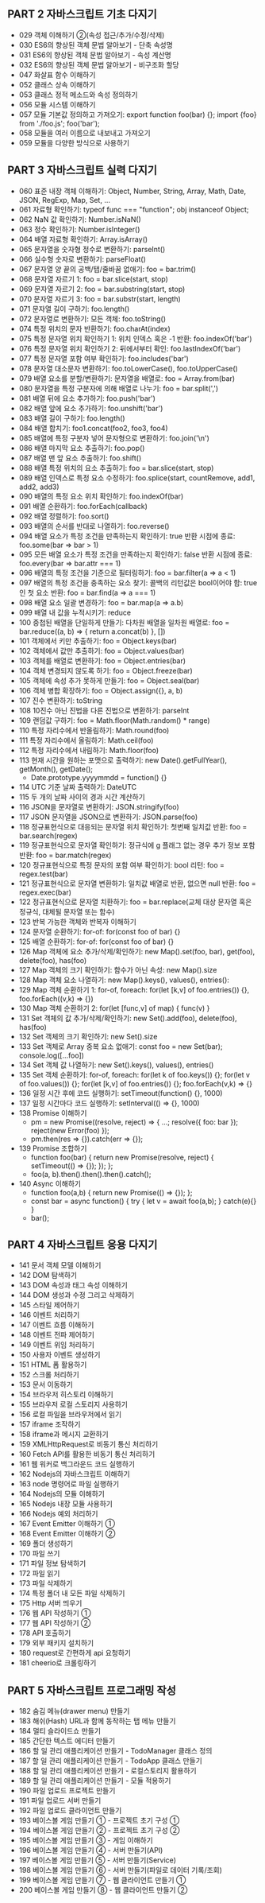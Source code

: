 ## PART 2 자바스크립트 기초 다지기
* 029 객체 이해하기 ②(속성 접근/추가/수정/삭제)
* 030 ES6의 향상된 객체 문법 알아보기 - 단축 속성명
* 031 ES6의 향상된 객체 문법 알아보기 - 속성 계산명
* 032 ES6의 향상된 객체 문법 알아보기 - 비구조화 할당
* 047 화살표 함수 이해하기
* 052 클래스 상속 이해하기
* 053 클래스 정적 메소드와 속성 정의하기
* 056 모듈 시스템 이해하기
* 057 모듈 기본값 정의하고 가져오기: export function foo(bar) {}; import {foo} from './foo.js'; foo('bar');
* 058 모듈을 여러 이름으로 내보내고 가져오기
* 059 모듈을 다양한 방식으로 사용하기


## PART 3 자바스크립트 실력 다지기
* 060 표준 내장 객체 이해하기: Object, Number, String, Array, Math, Date, JSON, RegExp, Map, Set, ...
* 061 자료형 확인하기: typeof func === "function"; obj instanceof Object;
* 062 NaN 값 확인하기: Number.isNaN()
* 063 정수 확인하기: Number.isInteger()
* 064 배열 자료형 확인하기: Array.isArray()
* 065 문자열을 숫자형 정수로 변환하기: parseInt()
* 066 실수형 숫자로 변환하기: parseFloat()
* 067 문자열 양 끝의 공백/탭/줄바꿈 없애기: foo = bar.trim()
* 068 문자열 자르기 1: foo = bar.slice(start, stop)
* 069 문자열 자르기 2: foo = bar.substring(start, stop)
* 070 문자열 자르기 3: foo = bar.substr(start, length)
* 071 문자열 길이 구하기: foo.length()
* 072 문자열로 변환하기: 모든 객체: foo.toString()
* 074 특정 위치의 문자 반환하기: foo.charAt(index)
* 075 특정 문자열 위치 확인하기 1: 위치 인덱스 혹은 -1 반환: foo.indexOf('bar')
* 076 특정 문자열 위치 확인하기 2: 뒤에서부터 확인: foo.lastIndexOf('bar')
* 077 특정 문자열 포함 여부 확인하기: foo.includes('bar') 
* 078 문자열 대소문자 변환하기: foo.toLowerCase(), foo.toUpperCase()
* 079 배열 요소를 분할/변환하기: 문자열을 배열로: foo = Array.from(bar)
* 080 문자열을 특정 구분자에 의해 배열로 나누기: foo = bar.split(',')
* 081 배열 뒤에 요소 추가하기: foo.push('bar')
* 082 배열 앞에 요소 추가하기: foo.unshift('bar')
* 083 배열 길이 구하기: foo.length()
* 084 배열 합치기: foo1.concat(foo2, foo3, foo4)
* 085 배열에 특정 구분자 넣어 문자형으로 변환하기: foo.join('\n')
* 086 배열 마지막 요소 추출하기: foo.pop()
* 087 배열 맨 앞 요소 추출하기: foo.shift()
* 088 배열 특정 위치의 요소 추출하기: foo = bar.slice(start, stop)
* 089 배열 인덱스로 특정 요소 수정하기: foo.splice(start, countRemove, add1, add2, add3)
* 090 배열의 특정 요소 위치 확인하기: foo.indexOf(bar)
* 091 배열 순환하기: foo.forEach(callback)
* 092 배열 정렬하기: foo.sort()
* 093 배열의 순서를 반대로 나열하기: foo.reverse()
* 094 배열 요소가 특정 조건을 만족하는지 확인하기: true 반환 시점에 종료: foo.some(bar => bar > 1)
* 095 모든 배열 요소가 특정 조건을 만족하는지 확인하기: false 반환 시점에 종료: foo.every(bar => bar.attr === 1)
* 096 배열의 특정 조건을 기준으로 필터링하기: foo = bar.filter(a => a < 1)
* 097 배열의 특정 조건을 충족하는 요소 찾기: 콜백의 리턴값은 bool이어야 함: true인 첫 요소 반환: foo = bar.find(a => a === 1)
* 098 배열 요소 일괄 변경하기: foo = bar.map(a => a.b)
* 099 배열 내 값을 누적시키기: reduce
* 100 중첩된 배열을 단일하게 만들기: 다차원 배열을 일차원 배열로: foo = bar.reduce((a, b) => { return a.concat(b) }, [])
* 101 객체에서 키만 추출하기: foo = Object.keys(bar)
* 102 객체에서 값만 추출하기: foo = Object.values(bar)
* 103 객체를 배열로 변환하기: foo = Object.entries(bar)
* 104 객체 변경되지 않도록 하기: foo = Object.freeze(bar)
* 105 객체에 속성 추가 못하게 만들기: foo = Object.seal(bar)
* 106 객체 병합 확장하기: foo = Object.assign({}, a, b)
* 107 진수 변환하기: toString
* 108 10진수 아닌 진법을 다른 진법으로 변환하기: parseInt
* 109 랜덤값 구하기: foo = Math.floor(Math.random() * range)
* 110 특정 자리수에서 반올림하기: Math.round(foo)
* 111 특정 자리수에서 올림하기: Math.ceil(foo)
* 112 특정 자리수에서 내림하기: Math.floor(foo)
* 113 현재 시간을 원하는 포맷으로 출력하기: new Date().getFullYear(), getMonth(), getDate();
	* Date.prototype.yyyymmdd = function() {}
* 114 UTC 기준 날짜 출력하기: DateUTC
* 115 두 개의 날짜 사이의 경과 시간 계산하기
* 116 JSON을 문자열로 변환하기: JSON.stringify(foo)
* 117 JSON 문자열을 JSON으로 변환하기: JSON.parse(foo)
* 118 정규표현식으로 대응되는 문자열 위치 확인하기: 첫번째 일치값 반환: foo = bar.search(regex)
* 119 정규표현식으로 문자열 확인하기: 정규식에 g 플래그 없는 경우 추가 정보 포함 반환: foo = bar.match(regex)
* 120 정규표현식으로 특정 문자의 포함 여부 확인하기: bool 리턴: foo = regex.test(bar)
* 121 정규표현식으로 문자열 변환하기: 일치값 배열로 반환, 없으면 null 반환: foo = regex.exec(bar)
* 122 정규표현식으로 문자열 치환하기: foo = bar.replace(교체 대상 문자열 혹은 정규식, 대체될 문자열 또는 함수)
* 123 반복 가능한 객체와 반복자 이해하기
* 124 문자열 순환하기: for-of: for(const foo of bar) {}
* 125 배열 순환하기: for-of: for(const foo of bar) {}
* 126 Map 객체에 요소 추가/삭제/확인하기: new Map().set(foo, bar), get(foo), delete(foo), has(foo)
* 127 Map 객체의 크기 확인하기: 함수가 아닌 속성: new Map().size
* 128 Map 객체 요소 나열하기: new Map().keys(), values(), entries(): 
* 129 Map 객체 순환하기 1: for-of, foreach: for(let [k,v] of foo.entries()) {}, foo.forEach((v,k) => {})
* 130 Map 객체 순환하기 2: for(let [func,v] of map) { func(v) }
* 131 Set 객체의 값 추가/삭제/확인하기: new Set().add(foo), delete(foo), has(foo)
* 132 Set 객체의 크기 확인하기: new Set().size
* 133 Set 객체로 Array 중복 요소 없애기: const foo = new Set(bar); console.log([...foo])
* 134 Set 객체 값 나열하기: new Set().keys(), values(), entries()
* 135 Set 객체 순환하기: for-of, foreach: for(let k of foo.keys()) {}; for(let v of foo.values()) {}; for(let [k,v] of foo.entries()) {}; foo.forEach(v,k) => {}
* 136 일정 시간 후에 코드 실행하기: setTimeout(function() {}, 1000)
* 137 일정 시간마다 코드 실행하기: setInterval(() => {}, 1000)
* 138 Promise 이해하기
	* pm = new Promise((resolve, reject) => { ...; resolve({ foo: bar }); reject(new Error(foo) });
	* pm.then(res => {}).catch(err => {});
* 139 Promise 조합하기
	* function foo(bar) { return new Promise(resolve, reject) { setTimeout(() => {}); }); };
	* foo(a, b).then().then().then().catch();
* 140 Async 이해하기
	* function foo(a,b) { return new Promise(() => {}); }; 
	* const bar = async function() { try { let v = await foo(a,b); } catch(e){} }
	* bar();


## PART 4 자바스크립트 응용 다지기
* 141 문서 객체 모델 이해하기
* 142 DOM 탐색하기
* 143 DOM 속성과 태그 속성 이해하기
* 144 DOM 생성과 수정 그리고 삭제하기
* 145 스타일 제어하기
* 146 이벤트 처리하기
* 147 이벤트 흐름 이해하기
* 148 이벤트 전파 제어하기
* 149 이벤트 위임 처리하기
* 150 사용자 이벤트 생성하기
* 151 HTML 폼 활용하기
* 152 스크롤 처리하기
* 153 문서 이동하기
* 154 브라우저 히스토리 이해하기
* 155 브라우저 로컬 스토리지 사용하기
* 156 로컬 파일을 브라우저에서 읽기
* 157 iframe 조작하기
* 158 iframe과 메시지 교환하기
* 159 XMLHttpRequest로 비동기 통신 처리하기
* 160 Fetch API를 활용한 비동기 통신 처리하기
* 161 웹 워커로 백그라운드 코드 실행하기
* 162 Nodejs의 자바스크립트 이해하기
* 163 node 명령어로 파일 실행하기
* 164 Nodejs의 모듈 이해하기
* 165 Nodejs 내장 모듈 사용하기
* 166 Nodejs 예외 처리하기
* 167 Event Emitter 이해하기 ①
* 168 Event Emitter 이해하기 ②
* 169 폴더 생성하기
* 170 파일 쓰기
* 171 파일 정보 탐색하기
* 172 파일 읽기
* 173 파일 삭제하기
* 174 특정 폴더 내 모든 파일 삭제하기
* 175 Http 서버 띄우기
* 176 웹 API 작성하기 ①
* 177 웹 API 작성하기 ②
* 178 API 호출하기
* 179 외부 패키지 설치하기
* 180 request로 간편하게 api 요청하기
* 181 cheerio로 크롤링하기


## PART 5 자바스크립트 프로그래밍 작성
* 182 숨김 메뉴(drawer menu) 만들기
* 183 해쉬(Hash) URL과 함께 동작하는 탭 메뉴 만들기
* 184 멀티 슬라이드쇼 만들기
* 185 간단한 텍스트 에디터 만들기
* 186 할 일 관리 애플리케이션 만들기 - TodoManager 클래스 정의
* 187 할 일 관리 애플리케이션 만들기 - TodoApp 클래스 만들기
* 188 할 일 관리 애플리케이션 만들기 - 로컬스토리지 활용하기
* 189 할 일 관리 애플리케이션 만들기 - 모듈 적용하기
* 190 파일 업로드 프로젝트 만들기
* 191 파일 업로드 서버 만들기
* 192 파일 업로드 클라이언트 만들기
* 193 베이스볼 게임 만들기 ① - 프로젝트 초기 구성 ①
* 194 베이스볼 게임 만들기 ② - 프로젝트 초기 구성 ②
* 195 베이스볼 게임 만들기 ③ - 게임 이해하기
* 196 베이스볼 게임 만들기 ④ - 서버 만들기(API)
* 197 베이스볼 게임 만들기 ⑤ - 서버 만들기(Service)
* 198 베이스볼 게임 만들기 ⑥ - 서버 만들기(파일로 데이터 기록/조회)
* 199 베이스볼 게임 만들기 ⑦ - 웹 클라이언트 만들기 ①
* 200 베이스볼 게임 만들기 ⑧ - 웹 클라이언트 만들기 ② 